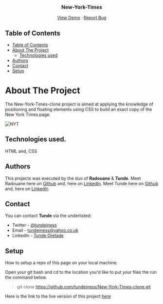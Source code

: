 <!-- PROJECT LOGO -->
<br />
<p align="center">
  
  <h3 align="center">New-York-Times</h3>

  <p align="center">
    <a href="https://rawcdn.githack.com/tundeiness/New-York-Times-clone/06d2fa07139db369b8c308625cd8300b7862e567/index.html">View Demo</a>
    ·
    <a href="#">Report Bug</a>
  </p>
</p>

<!-- TABLE OF CONTENTS -->
## Table of Contents

- [Table of Contents](#table-of-contents)
- [About The Project](#about-the-project)
  - [Technologies used](#technologies-used)
- [Authors](#authors)
- [Contact](#contact)
- [Setup](#setup)


# About The Project
The New-York-Times-clone project is aimed at applying the knowledge of positioning and floating elements using CSS to build an exact copy of the New York Times page.

![NYT](https://user-images.githubusercontent.com/25479050/86919374-09750680-c120-11ea-856f-8810b8bdac54.png)

## Technologies used.
HTML and, CSS

## Authors
This projects was executed by the duo of **Radouane** & **Tunde**.
Meet Radouane here on [Github](http://www.google.com) and, here on  [LinkedIn](http://www.google.com).
Meet Tunde here on  [Github](http://www.google.com) and,  here on [LinkedIn](http://www.google.com)


## Contact
You can contact **Tunde** via the underlisted:
- Twitter - [@tundeiness](https://twitter.com/tundeiness)
- Email - [tundeiness@yahoo.co.uk](tundeines@yahoo.co.uk)
- LinkedIn - [Tunde Oretade](https://www.linkedin.com/in/tunde-oretade/)


## Setup
How to setup a repo of this page on your local machine:

Open your git bash and cd to the location you'd like to put your files the run the command below.

>git clone https://github.com/tundeiness/New-York-Times-clone.git


Here is the link to the live version of this project
[here](https://rawcdn.githack.com/tundeiness/New-York-Times-clone/06d2fa07139db369b8c308625cd8300b7862e567/index.html)


